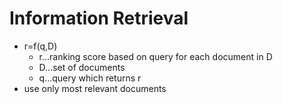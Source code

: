 # Information Retrieval
+ r=f(q,D)
	+ r...ranking score based on query for each document in D
	+ D...set of documents
	+ q...query which returns r
+ use only most relevant documents
